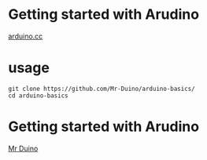 # Getting started with Arudino 
[arduino.cc](https://www.arduino.cc/en/Tutorial/HomePage)

# usage
```
git clone https://github.com/Mr-Duino/arduino-basics/
cd arduino-basics
```

# Getting started with Arudino
[Mr Duino](https://www.mrduino.com)




